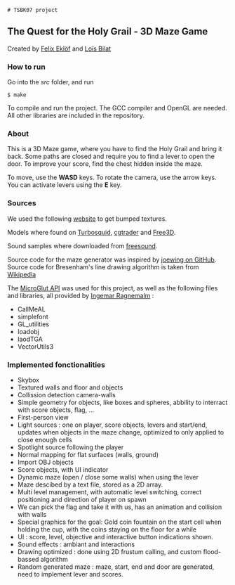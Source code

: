     # TSBK07 project

## The Quest for the Holy Grail - 3D Maze Game

Created by [Felix Eklöf](mailto:felek877@student.liu.se) and [Loïs Bilat](loibi806@student.liu.se)

### How to run

Go into the *src* folder, and run

```
$ make
```

To compile and run the project. The GCC compiler and OpenGL are needed. All other libraries are included in the repository.

### About

This is a 3D Maze game, where you have to find the Holy Grail and bring it back. Some paths are closed and require you to find a lever to open the door. To improve your score, find the chest hidden inside the maze. 

To move, use the **WASD** keys. To rotate the camera, use the arrow keys. You can activate levers using the **E** key.

### Sources

We used the following [website](https://www.textures.com/browse/3d-scans/114548) to get bumped textures.

Models where found on [Turbosquid](https://www.turbosquid.com/), [cgtrader](https://www.cgtrader.com/free-3d-models) and [Free3D](https://free3d.com/).

Sound samples where downloaded from [freesound](https://freesound.org/).

Source code for the maze generator was inspired by [joewing on GitHub](https://github.com/joewing/maze). Source code for Bresenham's line drawing algorithm is taken from [Wikipedia](https://en.wikipedia.org/wiki/Bresenham%27s_line_algorithm)

The [MicroGlut API](http://www.ragnemalm.se/lightweight/) was used for this project, as well as the following files and libraries, all provided by [Ingemar Ragnemalm](http://computer-graphics.se/TSBK07/) :

- CallMeAL
- simplefont
- GL_utilities
- loadobj
- laodTGA
- VectorUtils3

### Implemented fonctionalities

- Skybox
- Textured walls and floor and objects
- Collission detection camera-walls
- Simple geometry for objects, like boxes and spheres, abbility to interract with score objects, flag, ...
- First-person view 
- Light sources : one on player, score objects, levers and start/end, updates when objects in the maze change, optimized to only applied to close enough cells
- Spotlight source following the player
- Normal mapping for flat surfaces (walls, ground)
- Import OBJ objects
- Score objects, with UI indicator
- Dynamic maze (open / close some walls) when using the lever
- Maze descibed by a text file, stored as a 2D array. 
- Multi level management, with automatic level switching, correct positioning and direction of player on spawn
- We can pick the flag and take it with us, has an animation and collision with walls
- Special graphics for the goal: Gold coin fountain on the start cell when holding the cup, with the coins staying on the floor for a while
- UI : score, level, objective and interactive button indications shown.
- Sound effects : ambiant and interactions
- Drawing optimized : done using 2D frustum calling, and custom flood-bassed algorithm  
- Random generated maze : maze, start, end and door are generated, need to implement lever and scores.
